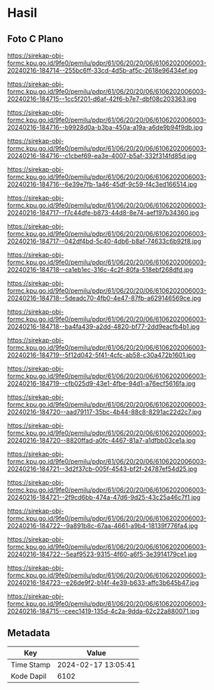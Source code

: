 # Hasil

## Foto C Plano

https://sirekap-obj-formc.kpu.go.id/9fe0/pemilu/pdpr/61/06/20/20/06/6106202006003-20240216-184714--255bc6ff-33cd-4d5b-af5c-2618e96434ef.jpg

https://sirekap-obj-formc.kpu.go.id/9fe0/pemilu/pdpr/61/06/20/20/06/6106202006003-20240216-184715--1cc5f201-d6af-42f6-b7e7-dbf08c203363.jpg

https://sirekap-obj-formc.kpu.go.id/9fe0/pemilu/pdpr/61/06/20/20/06/6106202006003-20240216-184716--b9928d0a-b3ba-450a-a19a-a6de9b94f9db.jpg

https://sirekap-obj-formc.kpu.go.id/9fe0/pemilu/pdpr/61/06/20/20/06/6106202006003-20240216-184716--c1cbef69-ea3e-4007-b5af-332f314fd85d.jpg

https://sirekap-obj-formc.kpu.go.id/9fe0/pemilu/pdpr/61/06/20/20/06/6106202006003-20240216-184716--6e39e7fb-1a46-45df-9c59-f4c3ed166514.jpg

https://sirekap-obj-formc.kpu.go.id/9fe0/pemilu/pdpr/61/06/20/20/06/6106202006003-20240216-184717--f7c44dfe-b873-44d8-8e74-aef197b34360.jpg

https://sirekap-obj-formc.kpu.go.id/9fe0/pemilu/pdpr/61/06/20/20/06/6106202006003-20240216-184717--042df4bd-5c40-4db6-b8af-74633c6b92f8.jpg

https://sirekap-obj-formc.kpu.go.id/9fe0/pemilu/pdpr/61/06/20/20/06/6106202006003-20240216-184718--ca1eb1ec-316c-4c2f-80fa-518ebf268dfd.jpg

https://sirekap-obj-formc.kpu.go.id/9fe0/pemilu/pdpr/61/06/20/20/06/6106202006003-20240216-184718--5deadc70-4fb0-4e47-87fb-a629146569ce.jpg

https://sirekap-obj-formc.kpu.go.id/9fe0/pemilu/pdpr/61/06/20/20/06/6106202006003-20240216-184718--ba4fa439-a2dd-4820-bf77-2dd9eacfb4b1.jpg

https://sirekap-obj-formc.kpu.go.id/9fe0/pemilu/pdpr/61/06/20/20/06/6106202006003-20240216-184719--5f12d042-5f41-4cfc-ab58-c30a472b1601.jpg

https://sirekap-obj-formc.kpu.go.id/9fe0/pemilu/pdpr/61/06/20/20/06/6106202006003-20240216-184719--cfb025d9-43e1-4fbe-94d1-a76ecf5616fa.jpg

https://sirekap-obj-formc.kpu.go.id/9fe0/pemilu/pdpr/61/06/20/20/06/6106202006003-20240216-184720--aad79117-35bc-4b44-88c8-8291ac22d2c7.jpg

https://sirekap-obj-formc.kpu.go.id/9fe0/pemilu/pdpr/61/06/20/20/06/6106202006003-20240216-184720--8820ffad-a0fc-4467-81a7-a1dfbb03ce1a.jpg

https://sirekap-obj-formc.kpu.go.id/9fe0/pemilu/pdpr/61/06/20/20/06/6106202006003-20240216-184721--3d2f37cb-005f-4543-bf2f-24787ef54d25.jpg

https://sirekap-obj-formc.kpu.go.id/9fe0/pemilu/pdpr/61/06/20/20/06/6106202006003-20240216-184721--2f9cd6bb-474a-47d6-9d25-43c25a46c7f1.jpg

https://sirekap-obj-formc.kpu.go.id/9fe0/pemilu/pdpr/61/06/20/20/06/6106202006003-20240216-184722--9a891b8c-67aa-4661-a9b4-18139f776fa4.jpg

https://sirekap-obj-formc.kpu.go.id/9fe0/pemilu/pdpr/61/06/20/20/06/6106202006003-20240216-184722--5eaf9523-9315-4f60-a6f5-3e3914179ce1.jpg

https://sirekap-obj-formc.kpu.go.id/9fe0/pemilu/pdpr/61/06/20/20/06/6106202006003-20240216-184723--e26de9f2-b14f-4e39-b633-affc3b645b47.jpg

https://sirekap-obj-formc.kpu.go.id/9fe0/pemilu/pdpr/61/06/20/20/06/6106202006003-20240216-184715--ceec1419-135d-4c2a-9dda-62c22a880071.jpg


## Metadata

| Key        | Value               |
| ---------- | ------------------- |
| Time Stamp | 2024-02-17 13:05:41 |
| Kode Dapil | 6102                |



